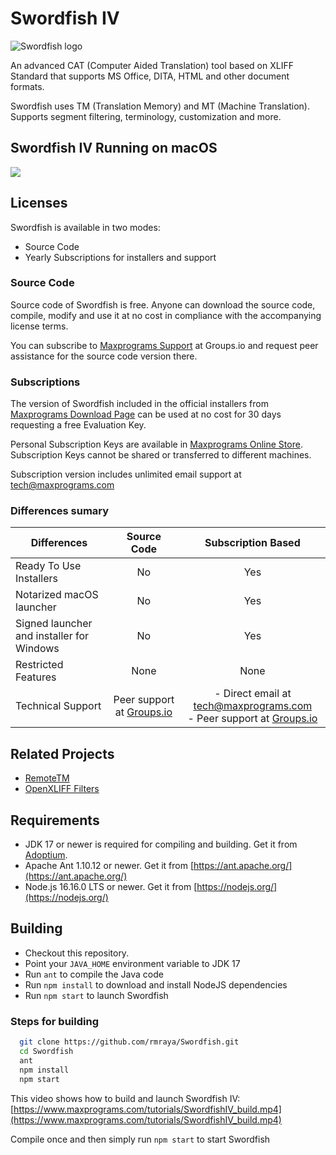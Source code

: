 # Swordfish IV

![Swordfish logo](https://www.maxprograms.com/images/swordfish_white.png)

An advanced CAT (Computer Aided Translation) tool based on XLIFF Standard that supports MS Office, DITA, HTML and other document formats.

Swordfish uses TM (Translation Memory) and MT (Machine Translation). Supports segment filtering, terminology, customization and more.

## Swordfish IV Running on macOS

<a href="https://www.maxprograms.com/tutorials/TranslateFile.mp4"><img src="https://www.maxprograms.com/images/translateFile.png"></a>

## Licenses

Swordfish is available in two modes:

- Source Code
- Yearly Subscriptions for installers and support

### Source Code

Source code of Swordfish is free. Anyone can download the source code, compile, modify and use it at no cost in compliance with the accompanying license terms.

You can subscribe to [Maxprograms Support](https://groups.io/g/maxprograms/) at Groups.io and request peer assistance for the source code version there.

### Subscriptions

The version of Swordfish included in the official installers from [Maxprograms Download Page](https://www.maxprograms.com/downloads/index.html) can be used at no cost for 30 days requesting a free Evaluation Key.

Personal Subscription Keys are available in  [Maxprograms Online Store](https://www.maxprograms.com/store/buy.html). Subscription Keys cannot be shared or transferred to different machines.

Subscription version includes unlimited email support at tech@maxprograms.com

### Differences sumary

Differences | Source Code | Subscription Based
------------|:-----------:|:-----------------:
Ready To Use Installers| No | Yes
Notarized macOS launcher| No | Yes
Signed launcher and installer for Windows | No | Yes
Restricted Features | None | None
Technical Support |  Peer support at [Groups.io](https://groups.io/g/maxprograms/)| - Direct email at tech@maxprograms.com  <br> - Peer support at [Groups.io](https://groups.io/g/maxprograms/)

## Related Projects

- [RemoteTM](https://github.com/rmraya/RemoteTM)
- [OpenXLIFF Filters](https://github.com/rmraya/OpenXLIFF)

## Requirements

- JDK 17 or newer is required for compiling and building. Get it from [Adoptium](https://adoptium.net/).
- Apache Ant 1.10.12 or newer. Get it from [https://ant.apache.org/](https://ant.apache.org/)
- Node.js 16.16.0 LTS or newer. Get it from [https://nodejs.org/](https://nodejs.org/)

## Building

- Checkout this repository.
- Point your `JAVA_HOME` environment variable to JDK 17
- Run `ant` to compile the Java code
- Run `npm install` to download and install NodeJS dependencies
- Run `npm start` to launch Swordfish

### Steps for building

``` bash
  git clone https://github.com/rmraya/Swordfish.git
  cd Swordfish
  ant
  npm install
  npm start
```

This video shows how to build and launch Swordfish IV: [https://www.maxprograms.com/tutorials/SwordfishIV_build.mp4](https://www.maxprograms.com/tutorials/SwordfishIV_build.mp4)

Compile once and then simply run `npm start` to start Swordfish
